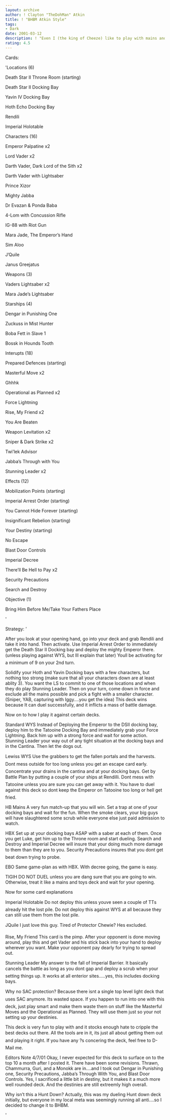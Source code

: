 ```yaml
---
layout: archive
author: ! Clayton "TheDohMan" Atkin
title: ! "BHBM Atkin Style"
tags:
- Dark
date: 2001-03-12
description: ! "Even I (the king of Cheeze) like to play with mains and toys once in a while.  This is my BHBM deck that I’ve played in a couple of tournaments.  It’s an exclusion deck that wins battles by weeding out the powerhouses and picking on the little g"
rating: 4.5
---
```

Cards: 

'Locations (6)

Death Star II Throne Room (starting)

Death Star II Docking Bay

Yavin IV Docking Bay

Hoth Echo Docking Bay

Rendili

Imperial Holotable


Characters (16)

Emperor Palpatine x2

Lord Vader x2

Darth Vader, Dark Lord of the Sith x2

Darth Vader with Lightsaber

Prince Xizor

Mighty Jabba

Dr Evazan & Ponda Baba

4-Lom with Concussion Rifle

IG-88 with Riot Gun

Mara Jade, The Emperor’s Hand

Sim Aloo

J’Quile

Janus Greejatus


Weapons (3)

Vaders Lightsaber x2

Mara Jade’s Lightsaber


Starships (4)

Dengar in Punishing One

Zuckuss in Mist Hunter

Boba Fett in Slave 1

Bossk in Hounds Tooth


Interupts (18)

Prepared Defences (starting)

Masterful Move x2

Ghhhk

Operational as Planned x2

Force Lightning

Rise, My Friend x2

You Are Beaten

Weapon Levitation x2

Sniper & Dark Strike x2

Twi’lek Advisor

Jabba’s Through with You

Stunning Leader x2


Effects (12)

Mobilization Points (starting)

Imperial Arrest Order (starting)

You Cannot Hide Forever (starting)

Insignificant Rebelion (starting)

Your Destiny (starting)

No Escape

Blast Door Controls

Imperial Decree

There’ll Be Hell to Pay x2

Security Precautions

Search and Destroy


Objective (1)

Bring Him Before Me/Take Your Fathers Place


'

Strategy: '

After you look at your opening hand, go into your deck and grab Rendili and take it into hand.  Then activate.  Use Imperial Arrest Order to immediately get the Death Star II Docking bay and deploy the mighty Emperor there.  (unless playing against WYS, but Ill explain that later)  Youll be activating for a minimum of 9 on your 2nd turn.  


Solidify your Hoth and Yavin Docking bays with a few characters, but nothing too strong (make sure that all your characters down are at least ablity 3).  You want the LS to commit to one of those locations and when they do play Stunning Leader.  Then on your turn, come down in force and exclude all the mains possible and pick a fight with a smaller character.  (Sniper, YAB, capturing with Iggy....you get the idea)  This deck wins because It can duel successfully, and it inflicts a mass of battle damage.  


Now on to how I play it against certain decks.


Standard WYS  Instead of Deploying the Emperor to the DSII docking bay, deploy him to the Tatooine Docking Bay and immediately grab your Force Lightning.  Back him up with a strong force and wait for some action.  Stunning Leader your way out of any tight situation at the docking bays and in the Cantina.  Then let the dogs out.  


Lewiss WYS  Use the grabbers to get the fallen portals and the harvests.  Dont mess outside for too long unless you get an escape card early.  Concentrate your drains in the cantina and at your docking bays.  Get by Battle Plan by putting a couple of your ships at Rendilli.  Dont mess with Tatooine unless you are sure you can get away with it.  You have to duel against this deck so dont keep the Emperor on Tatooine too long or hell get fried.


HB Mains  A very fun match-up that you will win.  Set a trap at one of your docking bays and wait for the fun.  When the smoke clears, your big guys will have slaughtered some scrub while everyone else just paid admission to watch.  


HBX  Set up at your docking bays ASAP with a saber at each of them.  Once you get Luke, get him up to the Throne room and start dueling.  Search and Destroy and Imperial Decree will insure that your doing much more damage to them than they are to you.  Security Precautions insures that you dont get beat down trying to probe.  


EBO  Same game-plan as with HBX.  With decree going, the game is easy.  


TIGIH  DO NOT DUEL unless you are dang sure that you are going to win.  Otherwise, treat it like a mains and toys deck and wait for your opening. 


Now for some card explanations


Imperial Holotable  Do not deploy this unless youve seen a couple of TTs already hit the lost pile.  Do not deploy this against WYS at all because they can still use them from the lost pile.  


JQuile  I just love this guy.  Tired of Protector Chewie?  Hes excluded.


Rise, My Friend  This card is the pimp. After your opponent is done moving around, play this and get Vader and his stick back into your hand to deploy wherever you want.  Make your opponent pay dearly for trying to spread out. 


Stunning Leader  My answer to the fall of Imperial Barrier.  It basically cancels the battle as long as you dont gap and deploy a scrub when your setting things up.  It works at all enterior sites.....yes, this includes docking bays.  


Why no SAC protection?  Because there isnt a single top level light deck that uses SAC anymore.  Its wasted space.  If you happen to run into one with this deck, just play smart and make them waste them on stuff like the Masterful Moves and the Operational as Planned.  They will use them just so your not setting up your destinies.  


This deck is very fun to play with and it stocks enough hate to cripple the best decks out there.  All the tools are in it, its just all about getting them out and playing it right.  If you have any ?s concering the deck, feel free to D-Mail me.   


Editors Note 4/7/01  Okay, I never expected for this deck to surface on to the top 10 a month after I posted it.  There have been some revisions.  Thrawn, Chammurra, Guri, and a Monokk are in....and I took out Dengar in Punishing one, Security Precautions, Jabba’s Through With You, and Blast Door Controls.  Yes, I sacrificed a little bit in destiny, but it makes it a much more well rounded deck.  And the destinies are still extreemly high overall.  


Why isn’t this a Hunt Down?  Actually, this was my dueling Hunt down deck initially, but everyone in my local meta was seemingly running all anti....so I decided to change it to BHBM.  


'